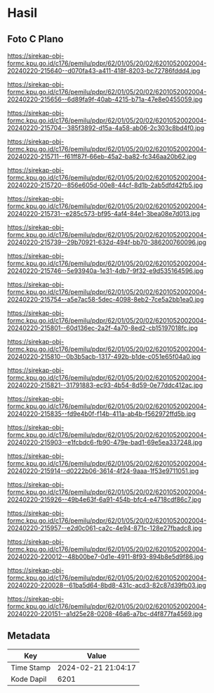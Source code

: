 # Hasil

## Foto C Plano

https://sirekap-obj-formc.kpu.go.id/c176/pemilu/pdpr/62/01/05/20/02/6201052002004-20240220-215640--d070fa43-a411-418f-8203-bc72786fddd4.jpg

https://sirekap-obj-formc.kpu.go.id/c176/pemilu/pdpr/62/01/05/20/02/6201052002004-20240220-215656--6d89fa9f-40ab-4215-b71a-47e8e0455059.jpg

https://sirekap-obj-formc.kpu.go.id/c176/pemilu/pdpr/62/01/05/20/02/6201052002004-20240220-215704--385f3892-d15a-4a58-ab06-2c303c8bd4f0.jpg

https://sirekap-obj-formc.kpu.go.id/c176/pemilu/pdpr/62/01/05/20/02/6201052002004-20240220-215711--f61ff87f-66eb-45a2-ba82-fc346aa20b62.jpg

https://sirekap-obj-formc.kpu.go.id/c176/pemilu/pdpr/62/01/05/20/02/6201052002004-20240220-215720--856e605d-00e8-44cf-8d1b-2ab5dfd42fb5.jpg

https://sirekap-obj-formc.kpu.go.id/c176/pemilu/pdpr/62/01/05/20/02/6201052002004-20240220-215731--e285c573-bf95-4af4-84e1-3bea08e7d013.jpg

https://sirekap-obj-formc.kpu.go.id/c176/pemilu/pdpr/62/01/05/20/02/6201052002004-20240220-215739--29b70921-632d-494f-bb70-386200760096.jpg

https://sirekap-obj-formc.kpu.go.id/c176/pemilu/pdpr/62/01/05/20/02/6201052002004-20240220-215746--5e93940a-1e31-4db7-9f32-e9d535164596.jpg

https://sirekap-obj-formc.kpu.go.id/c176/pemilu/pdpr/62/01/05/20/02/6201052002004-20240220-215754--a5e7ac58-5dec-4098-8eb2-7ce5a2bb1ea0.jpg

https://sirekap-obj-formc.kpu.go.id/c176/pemilu/pdpr/62/01/05/20/02/6201052002004-20240220-215801--60d136ec-2a2f-4a70-8ed2-cb15197018fc.jpg

https://sirekap-obj-formc.kpu.go.id/c176/pemilu/pdpr/62/01/05/20/02/6201052002004-20240220-215810--0b3b5acb-1317-492b-b1de-c051e65f04a0.jpg

https://sirekap-obj-formc.kpu.go.id/c176/pemilu/pdpr/62/01/05/20/02/6201052002004-20240220-215821--31791883-ec93-4b54-8d59-0e77ddc412ac.jpg

https://sirekap-obj-formc.kpu.go.id/c176/pemilu/pdpr/62/01/05/20/02/6201052002004-20240220-215835--fd9e4b0f-f14b-411a-ab4b-f562972ffd5b.jpg

https://sirekap-obj-formc.kpu.go.id/c176/pemilu/pdpr/62/01/05/20/02/6201052002004-20240220-215903--e1fcbdc6-fb90-479e-bad1-69e5ea337248.jpg

https://sirekap-obj-formc.kpu.go.id/c176/pemilu/pdpr/62/01/05/20/02/6201052002004-20240220-215914--d0222b06-3614-4f24-9aaa-1f53e9711051.jpg

https://sirekap-obj-formc.kpu.go.id/c176/pemilu/pdpr/62/01/05/20/02/6201052002004-20240220-215926--49b4e63f-6a91-454b-bfc4-e4718cdf86c7.jpg

https://sirekap-obj-formc.kpu.go.id/c176/pemilu/pdpr/62/01/05/20/02/6201052002004-20240220-215957--e2d0c061-ca2c-4e94-871c-128e27fbadc8.jpg

https://sirekap-obj-formc.kpu.go.id/c176/pemilu/pdpr/62/01/05/20/02/6201052002004-20240220-220012--48b00be7-0d1e-4911-8f93-894b8e5d9f86.jpg

https://sirekap-obj-formc.kpu.go.id/c176/pemilu/pdpr/62/01/05/20/02/6201052002004-20240220-220028--61ba5d64-8bd8-431c-acd3-82c87d39fb03.jpg

https://sirekap-obj-formc.kpu.go.id/c176/pemilu/pdpr/62/01/05/20/02/6201052002004-20240220-220151--a1d25e28-0208-46a6-a7bc-d4f877fa4569.jpg


## Metadata

| Key        | Value               |
| ---------- | ------------------- |
| Time Stamp | 2024-02-21 21:04:17 |
| Kode Dapil | 6201                |



